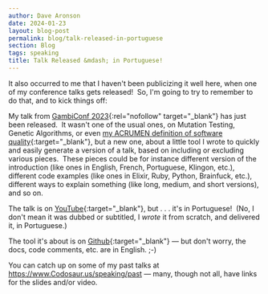 ```yaml
---
author: Dave Aronson
date: 2024-01-23
layout: blog-post
permalink: blog/talk-released-in-portuguese
section: Blog
tags: speaking
title: Talk Released &mdash; in Portuguese!
---
```


It also occurred to me that I haven't been publicizing it well here,
when one of my conference talks gets released!&nbsp;
So, I'm going to try to remember to do that,
and to kick things off:

My talk from
[GambiConf 2023](https://gambiconf.dev){:rel="nofollow" target="_blank"}
has just been released.&nbsp;
It wasn't one of the usual ones,
on Mutation Testing, Genetic Algorithms, or even
[my ACRUMEN definition of software quality](/acrumen){:target="_blank"},
but a new one,
about a little tool I wrote to
quickly and easily generate a version of a talk,
based on including or excluding various pieces.&nbsp;
These pieces could be for instance
different version of the introduction
(like ones in English, French, Portuguese, Klingon, etc.),
different code examples
(like ones in Elixir, Ruby, Python, Brainfuck, etc.),
different ways to explain something
(like long, medium, and short versions),
and so on.

The talk is on
[YouTube](https://www.youtube.com/watch?v=CJtFPdvBcj8){:target="_blank"},
but . . . it's in Portuguese!&nbsp;
(No, I don't mean it was dubbed or subtitled,
I _wrote_ it from scratch, and delivered it, in Portuguese.)

The tool it's about is on
[Github](https://github.com/CodosaurusLLC/Genaver){:target="_blank"} &mdash;
but don't worry, the docs, code comments, etc. are in English.  ;-)

You can catch up on some of my past talks at
https://www.Codosaur.us/speaking/past &mdash;
many, though not all, have links for the slides and/or video.
